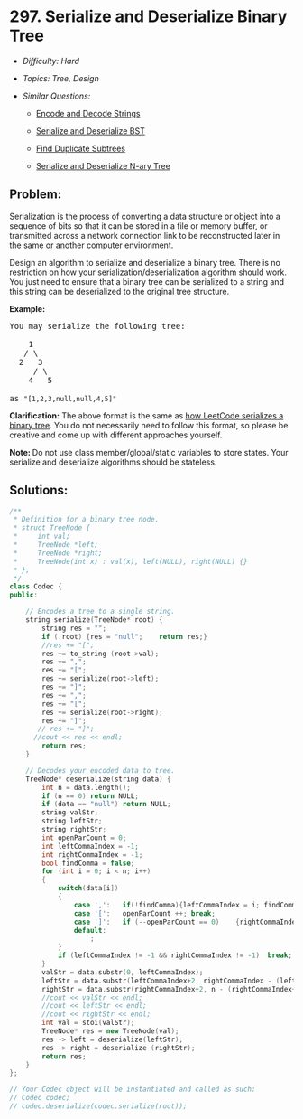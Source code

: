 # 297. Serialize and Deserialize Binary Tree

* *Difficulty: Hard*

* *Topics: Tree, Design*

* *Similar Questions:*

  * [Encode and Decode Strings](./tests/serialize-and-deserialize-binary-tree.md)

  * [Serialize and Deserialize BST](./tests/serialize-and-deserialize-binary-tree.md)

  * [Find Duplicate Subtrees](./tests/serialize-and-deserialize-binary-tree.md)

  * [Serialize and Deserialize N-ary Tree](./tests/serialize-and-deserialize-binary-tree.md)

## Problem:

<p>Serialization is the process of converting a data structure or object into a sequence of bits so that it can be stored in a file or memory buffer, or transmitted across a network connection link to be reconstructed later in the same or another computer environment.</p>

<p>Design an algorithm to serialize and deserialize a binary tree. There is no restriction on how your serialization/deserialization algorithm should work. You just need to ensure that a binary tree can be serialized to a string and this string can be deserialized to the original tree structure.</p>

<p><strong>Example:&nbsp;</strong></p>

<pre>
You may serialize the following tree:

    1
   / \
  2   3
     / \
    4   5

as <code>&quot;[1,2,3,null,null,4,5]&quot;</code>
</pre>

<p><strong>Clarification:</strong> The above format is the same as <a href="/faq/#binary-tree">how LeetCode serializes a binary tree</a>. You do not necessarily need to follow this format, so please be creative and come up with different approaches yourself.</p>

<p><strong>Note:&nbsp;</strong>Do not use class member/global/static variables to store states. Your serialize and deserialize algorithms should be stateless.</p>

## Solutions:

```c++
/**
 * Definition for a binary tree node.
 * struct TreeNode {
 *     int val;
 *     TreeNode *left;
 *     TreeNode *right;
 *     TreeNode(int x) : val(x), left(NULL), right(NULL) {}
 * };
 */
class Codec {
public:

    // Encodes a tree to a single string.
    string serialize(TreeNode* root) {
        string res = "";
        if (!root) {res = "null";    return res;}
        //res += "[";
        res += to_string (root->val);
        res += ",";
        res += "[";
        res += serialize(root->left);
        res += "]";
        res += ",";
        res += "[";
        res += serialize(root->right);
        res += "]";
       // res += "]";
      //cout << res << endl;
        return res;
    }

    // Decodes your encoded data to tree.
    TreeNode* deserialize(string data) {
        int n = data.length();
        if (n == 0) return NULL;
        if (data == "null") return NULL;
        string valStr;
        string leftStr;
        string rightStr;
        int openParCount = 0;
        int leftCommaIndex = -1;
        int rightCommaIndex = -1;
        bool findComma = false;
        for (int i = 0; i < n; i++)
        {
            switch(data[i])
            {
                case ',':   if(!findComma){leftCommaIndex = i; findComma = true;}   break;
                case '[':   openParCount ++; break;
                case ']':   if (--openParCount == 0)    {rightCommaIndex = i+1; break;}
                default:
                    ;
            }
            if (leftCommaIndex != -1 && rightCommaIndex != -1)  break;
        }
        valStr = data.substr(0, leftCommaIndex);
        leftStr = data.substr(leftCommaIndex+2, rightCommaIndex - (leftCommaIndex+2)-1);
        rightStr = data.substr(rightCommaIndex+2, n - (rightCommaIndex+2) -1);   
        //cout << valStr << endl;
        //cout << leftStr << endl;
        //cout << rightStr << endl;
        int val = stoi(valStr);
        TreeNode* res = new TreeNode(val);
        res -> left = deserialize(leftStr);
        res -> right = deserialize (rightStr);
        return res;
    }
};

// Your Codec object will be instantiated and called as such:
// Codec codec;
// codec.deserialize(codec.serialize(root));
```

